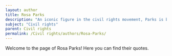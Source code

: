 ```yaml
---
layout: author
title: Rosa Parks
description: "An iconic figure in the civil rights movement, Parks is best known for her refusal to give up her seat to a white man on a bus in Montgomery, Alabama, which sparked the Montgomery Bus Boycott. Her actions and subsequent arrest brought national attention to the struggle for civil rights."
subject: "Civil rights"
parent: Civil rights
permalink: /Civil rights/authors/Rosa-Parks/
---
```


Welcome to the page of Rosa Parks! Here you can find their quotes.
